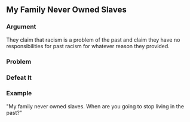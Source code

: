 ## My Family Never Owned Slaves

### Argument

They claim that racism is a problem of the past and claim they have no responsibilities for past racism for whatever reason they provided.

### Problem

### Defeat It

### Example

"My family never owned slaves. When are you going to stop living in the past?"